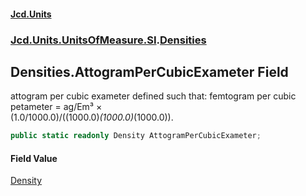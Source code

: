 #### [Jcd.Units](index.md 'index')
### [Jcd.Units.UnitsOfMeasure.SI](Jcd.Units.UnitsOfMeasure.SI.md 'Jcd.Units.UnitsOfMeasure.SI').[Densities](Densities.md 'Jcd.Units.UnitsOfMeasure.SI.Densities')

## Densities.AttogramPerCubicExameter Field

attogram per cubic exameter defined such that: femtogram per cubic petameter = ag/Em³ ×  
(1.0/1000.0)/((1000.0)*(1000.0)*(1000.0)).

```csharp
public static readonly Density AttogramPerCubicExameter;
```

#### Field Value
[Density](Density.md 'Jcd.Units.UnitTypes.Density')